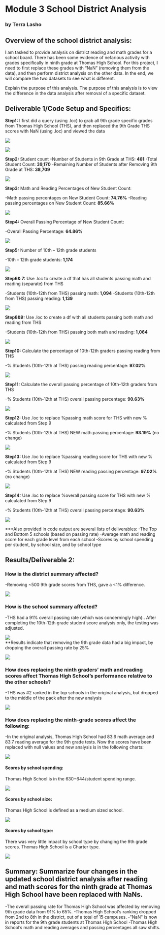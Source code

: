 # Module 3  School District Analysis
### by Terra Lasho 
## Overview of the school district analysis: 
I am tasked to provide analysis on district reading and math grades for a school board.  There has been some evidence of nefarious activity with grades specifically in ninth grade at Thomas High School.  For this project, I need to first replace these grades with “NaN” (removing them from the data), and then perform district analysis on the other data.  In the end, we will compare the two datasets to see what is different. 

Explain the purpose of this analysis.
The purpose of this analysis is to view the difference in the data analysis after removal of a specific dataset.
## Deliverable 1/Code Setup and Specifics:
**Step1:** I first did a query (using .loc) to grab all 9th grade specific grades from Thomas High School (THS), and then replaced the 9th Grade THS scores with NaN (using .loc) and viewed the data

![](https://github.com/Beetleee/School_District_Analysis/blob/main/Resources/D1_Step1.png)

![](https://github.com/Beetleee/School_District_Analysis/blob/main/Resources/D1Step2_3.png)

**Step2:** Student count
-Number of Students in 9th Grade at THS:  **461**
-Total Student Count: **39,170**
-Remaining Number of Students after Removing 9th Grade at THS: **38,709**
	
![](https://github.com/Beetleee/School_District_Analysis/blob/main/Resources/specifics_on_9thTHS.png)


**Step3:** Math and Reading Percentages of New Student Count:

-Math passing percentages on New Student Count: **74.76%**
-Reading passing percentages on New Student Count: **85.66%**
	
![](https://github.com/Beetleee/School_District_Analysis/blob/main/Resources/percentages_on_new.png)

**Step4:** Overall Passing Percentage of New Student Count:

-Overall Passing Percentage: **64.86%**
	
![](https://github.com/Beetleee/School_District_Analysis/blob/main/Resources/overall.png)

**Step5:** Number of 10th – 12th grade students

-10th – 12th grade students: **1,174**
	
![](https://github.com/Beetleee/School_District_Analysis/blob/main/Resources/total10_12atTHS.png)

**Step6& 7:** Use .loc to create a df that has all students passing math and reading (separate) from THS

-Students (10th-12th from THS) passing math: **1,094**
-Students (10th-12th from THS) passing reading: **1,139**
	
![](https://github.com/Beetleee/School_District_Analysis/blob/main/Resources/10_12atTHS_passing.png)	

**Step8&9:** Use .loc to create a df with all students passing both math and reading from THS

-Students (10th-12th from THS) passing both math and reading: **1,064**
	
![](https://github.com/Beetleee/School_District_Analysis/blob/main/Resources/10_12atTHS_passingloc.png)

**Step10:** Calculate the percentage of 10th-12th graders passing reading from THS

-% Students (10th-12th at THS) passing reading percentage: **97.02%**
	
![](https://github.com/Beetleee/School_District_Analysis/blob/main/Resources/step10.png)

**Step11:** Calculate the overall passing percentage of 10th-12th graders from THS

-% Students (10th-12th at THS) overall passing percentage: **90.63%**
	
![](https://github.com/Beetleee/School_District_Analysis/blob/main/Resources/step11.png)

**Step12:** Use .loc to replace %passing math score for THS with new % calculated from Step 9

-% Students (10th-12th at THS) NEW math passing percentage: **93.19%** (no change)
	
![](https://github.com/Beetleee/School_District_Analysis/blob/main/Resources/step12.png)

**Step13:** Use .loc to replace %passing reading score for THS with new % calculated from Step 9

-% Students (10th-12th at THS) NEW reading passing percentage: **97.02%** (no change)
	
![](https://github.com/Beetleee/School_District_Analysis/blob/main/Resources/10_12atTHS_passing%reading.png)

**Step14:** Use .loc to replace %overall passing score for THS with new % calculated from Step 9

-% Students (10th-12th at THS) overall passing percentage: **90.63%**
	
![](https://github.com/Beetleee/School_District_Analysis/blob/main/Resources/10_12atTHS_passing%overall.png)

***Also provided in code output are several lists of deliverables:
-The Top and Bottom 5 schools (based on passing rate)
-Average math and reading score for each grade level from each school
-Scores by school spending per student, by school size, and by school type

## Results/Deliverable 2:

### How is the district summary affected?

-Removing ~500 9th grade scores from THS, gave a <1% difference.  

![](https://github.com/Beetleee/School_District_Analysis/blob/main/Resources/districtsummary.png)

### How is the school summary affected?

-THS had a 91% overall passing rate (which was concerningly high)..  After completing the 10th-12th grade student score analysis only, the testing was adjusted.

![](https://github.com/Beetleee/School_District_Analysis/blob/main/Resources/adjusted.png)	
**Results indicate that removing the 9th grade data had a big impact, by dropping the overall passing rate by 25%

![](https://github.com/Beetleee/School_District_Analysis/blob/main/Resources/bins.png)

### How does replacing the ninth graders’ math and reading scores affect Thomas High School’s performance relative to the other schools?

-THS was #2 ranked in the top schools in the original analysis, but dropped to the middle of the pack after the new analysis 

![](https://github.com/Beetleee/School_District_Analysis/blob/main/Resources/location.png)

### How does replacing the ninth-grade scores affect the following:

-In the original analysis, Thomas High School had 83.6 math average and 83.7 reading average for the 9th grade tests. Now the scores have been replaced with null values and new analysis is in the following charts:

![](https://github.com/Beetleee/School_District_Analysis/blob/main/Resources/location.png)

#### Scores by school spending:

Thomas High School is in the $630-$644/student spending range. 

![](https://github.com/Beetleee/School_District_Analysis/blob/main/Resources/spending.png)

#### Scores by school size:

Thomas High School is defined as a medium sized school.

![](https://github.com/Beetleee/School_District_Analysis/blob/main/Resources/size.png)

#### Scores by school type:

There was very little impact by school type by changing the 9th grade scores. Thomas High School is a Charter type.

![](https://github.com/Beetleee/School_District_Analysis/blob/main/Resources/final.png)

## Summary: Summarize four changes in the updated school district analysis after reading and math scores for the ninth grade at Thomas High School have been replaced with NaNs. 

-The overall passing rate for Thomas High School was affected by removing 9th grade data from 91% to 65%.
-Thomas High School's ranking dropped from 2nd to 8th in the district, out of a total of 15 campuses.
-"NaN" is now in reports for the 9th grade students at Thomas High School
-Thomas High School’s math and reading averages and passing percentages all saw shifts.
